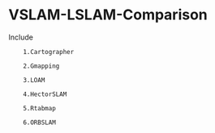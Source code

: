 # VSLAM-LSLAM-Comparison
Include 

        1.Cartographer
        
        2.Gmapping
        
        3.LOAM
        
        4.HectorSLAM
        
        5.Rtabmap
        
        6.ORBSLAM
